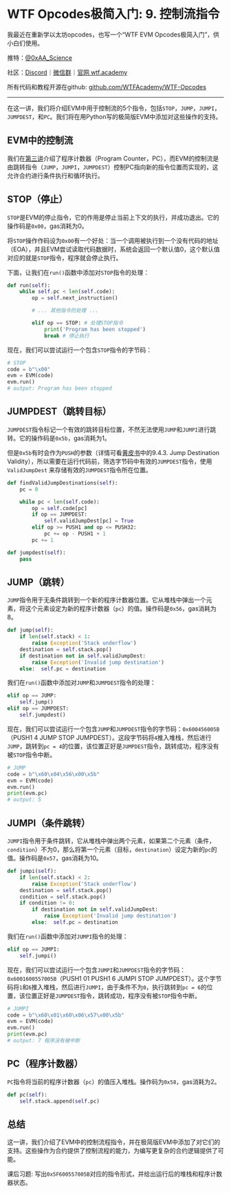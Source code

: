 # WTF Opcodes极简入门: 9. 控制流指令

我最近在重新学以太坊opcodes，也写一个“WTF EVM Opcodes极简入门”，供小白们使用。

推特：[@0xAA_Science](https://twitter.com/0xAA_Science)

社区：[Discord](https://discord.gg/5akcruXrsk)｜[微信群](https://docs.google.com/forms/d/e/1FAIpQLSe4KGT8Sh6sJ7hedQRuIYirOoZK_85miz3dw7vA1-YjodgJ-A/viewform?usp=sf_link)｜[官网 wtf.academy](https://wtf.academy)

所有代码和教程开源在github: [github.com/WTFAcademy/WTF-Opcodes](https://github.com/WTFAcademy/WTF-Opcodes)

-----

在这一讲，我们将介绍EVM中用于控制流的5个指令，包括`STOP`，`JUMP`，`JUMPI`，`JUMPDEST`，和`PC`。我们将在用Python写的极简版EVM中添加对这些操作的支持。

## EVM中的控制流

我们在[第三讲](https://github.com/WTFAcademy/WTF-Opcodes/blob/main/03_StackOp/readme.md)介绍了程序计数器（Program Counter，PC），而EVM的控制流是由跳转指令（`JUMP`，`JUMPI`，`JUMPDEST`）控制PC指向新的指令位置而实现的，这允许合约进行条件执行和循环执行。

## STOP（停止）

`STOP`是EVM的停止指令，它的作用是停止当前上下文的执行，并成功退出。它的操作码是`0x00`，gas消耗为0。

将`STOP`操作作码设为`0x00`有一个好处：当一个调用被执行到一个没有代码的地址（EOA），并且EVM尝试读取代码数据时，系统会返回一个默认值0，这个默认值对应的就是`STOP`指令，程序就会停止执行。

下面，让我们在`run()`函数中添加对`STOP`指令的处理：

```python
def run(self):
    while self.pc < len(self.code):
        op = self.next_instruction()

        # ... 其他指令的处理 ...

        elif op == STOP: # 处理STOP指令
            print('Program has been stopped')
            break # 停止执行
```

现在，我们可以尝试运行一个包含`STOP`指令的字节码：

```python
# STOP
code = b"\x00"
evm = EVM(code)
evm.run()
# output: Program has been stopped
```

## JUMPDEST（跳转目标）

`JUMPDEST`指令标记一个有效的跳转目标位置，不然无法使用`JUMP`和`JUMPI`进行跳转。它的操作码是`0x5b`，gas消耗为1。

但是`0x5b`有时会作为`PUSH`的参数（详情可看[黄皮书](https://ethereum.github.io/yellowpaper/paper.pdf)中的9.4.3. Jump Destination Validity），所以需要在运行代码前，筛选字节码中有效的`JUMPDEST`指令，使用`ValidJumpDest` 来存储有效的`JUMPDEST`指令所在位置。

```python
def findValidJumpDestinations(self):
    pc = 0

    while pc < len(self.code):
        op = self.code[pc]
        if op == JUMPDEST:
            self.validJumpDest[pc] = True
        elif op >= PUSH1 and op <= PUSH32:
            pc += op - PUSH1 + 1
        pc += 1
```

```python
def jumpdest(self):
    pass
```

## JUMP（跳转）

`JUMP`指令用于无条件跳转到一个新的程序计数器位置。它从堆栈中弹出一个元素，将这个元素设定为新的程序计数器（`pc`）的值。操作码是`0x56`，gas消耗为8。

```python
def jump(self):
    if len(self.stack) < 1:
        raise Exception('Stack underflow')
    destination = self.stack.pop()
    if destination not in self.validJumpDest:
        raise Exception('Invalid jump destination')
    else:  self.pc = destination
```

我们在`run()`函数中添加对`JUMP`和`JUMPDEST`指令的处理：

```python
elif op == JUMP: 
    self.jump()
elif op == JUMPDEST: 
    self.jumpdest()
```

现在，我们可以尝试运行一个包含`JUMP`和`JUMPDEST`指令的字节码：`0x600456005B`（PUSH1 4 JUMP STOP JUMPDEST）。这段字节码将`4`推入堆栈，然后进行`JUMP`，跳转到`pc = 4`的位置，该位置正好是`JUMPDEST`指令，跳转成功，程序没有被`STOP`指令中断。

```python
# JUMP
code = b"\x60\x04\x56\x00\x5b"
evm = EVM(code)
evm.run()
print(evm.pc)  
# output: 5
```

## JUMPI（条件跳转）

`JUMPI`指令用于条件跳转，它从堆栈中弹出两个元素，如果第二个元素（条件，`condition`）不为0，那么将第一个元素（目标，`destination`）设定为新的`pc`的值。操作码是`0x57`，gas消耗为10。

```python
def jumpi(self):
    if len(self.stack) < 2:
        raise Exception('Stack underflow')
    destination = self.stack.pop()
    condition = self.stack.pop()
    if condition != 0:
        if destination not in self.validJumpDest:
            raise Exception('Invalid jump destination')
        else:  self.pc = destination
```

我们在`run()`函数中添加对`JUMPI`指令的处理：

```python
elif op == JUMPI: 
    self.jumpi()
```

现在，我们可以尝试运行一个包含`JUMPI`和`JUMPDEST`指令的字节码：`0x6001600557005B`（PUSH1 01 PUSH1 6 JUMPI STOP JUMPDEST）。这个字节码将`1`和`6`推入堆栈，然后进行`JUMPI`，由于条件不为`0`，执行跳转到`pc = 6`的位置，该位置正好是`JUMPDEST`指令，跳转成功，程序没有被`STOP`指令中断。

```python
# JUMPI
code = b"\x60\x01\x60\x06\x57\x00\x5b"
evm = EVM(code)
evm.run()
print(evm.pc)  
# output: 7 程序没有被中断
```

## PC（程序计数器）

`PC`指令将当前的程序计数器（`pc`）的值压入堆栈。操作码为`0x58`，gas消耗为2。

```python
def pc(self):
    self.stack.append(self.pc)
```

## 总结

这一讲，我们介绍了EVM中的控制流程指令，并在极简版EVM中添加了对它们的支持。这些操作为合约提供了控制流程的能力，为编写更复杂的合约逻辑提供了可能。

课后习题: 写出`0x5F600557005B`对应的指令形式，并给出运行后的堆栈和程序计数器状态。
